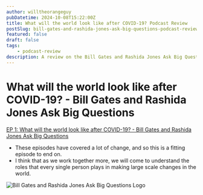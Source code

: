 ```yaml
---
author: willtheorangeguy
pubDatetime: 2024-10-08T15:22:00Z
title: What will the world look like after COVID-19? Podcast Review
postSlug: bill-gates-and-rashida-jones-ask-big-questions-podcast-review-1
featured: false
draft: false
tags:
    - podcast-review
description: A review on the Bill Gates and Rashida Jones Ask Big Questions Podcast.
---
```


# What will the world look like after COVID-19? - Bill Gates and Rashida Jones Ask Big Questions

[EP 1: What will the world look like after COVID-19? - Bill Gates and Rashida Jones Ask Big Questions](https://podcasts.apple.com/us/podcast/ep-1-what-will-the-world-look-like-after-covid-19/id1538630420?i=1000498767574)

-   These episodes have covered a lot of change, and so this is a fitting episode to end on.
-   I think that as we work together more, we will come to understand the roles that every single person plays in making large scale changes in the world.

![Bill Gates and Rashida Jones Ask Big Questions Logo](https://is1-ssl.mzstatic.com/image/thumb/Podcasts125/v4/30/79/8c/30798cb1-611c-3cbe-e887-a872193b38c2/mza_10870438755350715135.jpg/270x270bb.webp)
